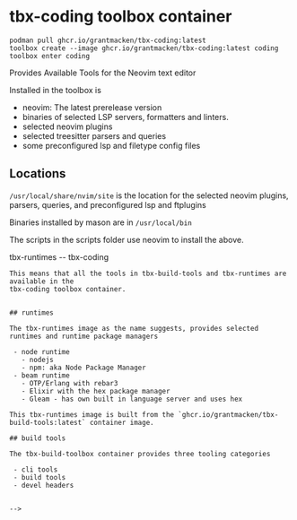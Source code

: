 # tbx-coding toolbox container

```
podman pull ghcr.io/grantmacken/tbx-coding:latest
toolbox create --image ghcr.io/grantmacken/tbx-coding:latest coding
toolbox enter coding
```

Provides Available Tools for the Neovim text editor

Installed in the toolbox is

 - neovim: The latest prerelease version
 - binaries of selected LSP servers, formatters and linters.
 - selected neovim plugins
 - selected treesitter parsers and queries
 - some preconfigured lsp and filetype config files

## Locations

`/usr/local/share/nvim/site` is the location for
the selected neovim plugins, parsers, queries, and preconfigured lsp and ftplugins

Binaries installed by mason are in `/usr/local/bin`

The scripts in the scripts folder use neovim to install the above.





<!-- 
TODO
## Mason

mason is a neovim packea


This toolbox is built **from** 2 other containers.
These containers are built in sequence.

```
 tbx-build-tools --> tbx-runtimes -- tbx-coding
```
This means that all the tools in tbx-build-tools and tbx-runtimes are available in the
tbx-coding toolbox container.


## runtimes

The tbx-runtimes image as the name suggests, provides selected runtimes and runtime package managers

 - node runtime
   - nodejs
   - npm: aka Node Package Manager
 - beam runtime
   - OTP/Erlang with rebar3
   - Elixir with the hex package manager
   - Gleam - has own built in language server and uses hex

This tbx-runtimes image is built from the `ghcr.io/grantmacken/tbx-build-tools:latest` container image.

## build tools 

The tbx-build-toolbox container provides three tooling categories

 - cli tools
 - build tools
 - devel headers


-->






